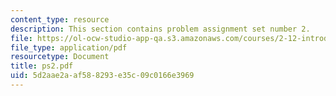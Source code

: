 ```yaml
---
content_type: resource
description: This section contains problem assignment set number 2.
file: https://ol-ocw-studio-app-qa.s3.amazonaws.com/courses/2-12-introduction-to-robotics-fall-2005/5d2aae2aaf588293e35c09c0166e3969_ps2.pdf
file_type: application/pdf
resourcetype: Document
title: ps2.pdf
uid: 5d2aae2a-af58-8293-e35c-09c0166e3969
---
```


